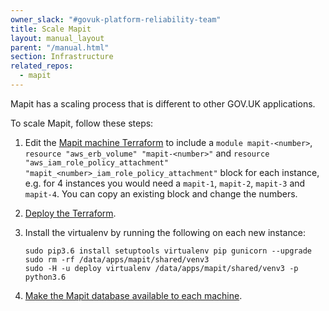 ```yaml
---
owner_slack: "#govuk-platform-reliability-team"
title: Scale Mapit
layout: manual_layout
parent: "/manual.html"
section: Infrastructure
related_repos:
  - mapit
---
```


Mapit has a scaling process that is different to other GOV.UK applications.

To scale Mapit, follow these steps:

1. Edit the [Mapit machine Terraform](https://github.com/alphagov/govuk-aws/blob/a8217e42ee95b25da434fb27ab39788555a9448a/terraform/projects/app-mapit/main.tf#L157-L191) to include a `module mapit-<number>`, `resource "aws_erb_volume" "mapit-<number>"` and `resource "aws_iam_role_policy_attachment" "mapit_<number>_iam_role_policy_attachment"` block for each instance, e.g. for 4 instances you would need a `mapit-1`, `mapit-2`, `mapit-3` and `mapit-4`. You can copy an existing block and change the numbers.

1. [Deploy the Terraform](/manual/deploying-terraform.html).

1. Install the virtualenv by running the following on each new instance:

   ```
   sudo pip3.6 install setuptools virtualenv pip gunicorn --upgrade
   sudo rm -rf /data/apps/mapit/shared/venv3
   sudo -H -u deploy virtualenv /data/apps/mapit/shared/venv3 -p python3.6
   ```

1. [Make the Mapit database available to each machine](/manual/mapit-database-not-available.html).
